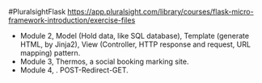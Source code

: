 #PluralsightFlask
https://app.pluralsight.com/library/courses/flask-micro-framework-introduction/exercise-files


- Module 2, Model (Hold data, like SQL database), Template (generate HTML, by Jinja2), View (Controller, HTTP response and request, URL mapping) pattern. <br />
- Module 3, Thermos, a social booking marking site. <br />
- Module 4, . POST-Redirect-GET. <br />
